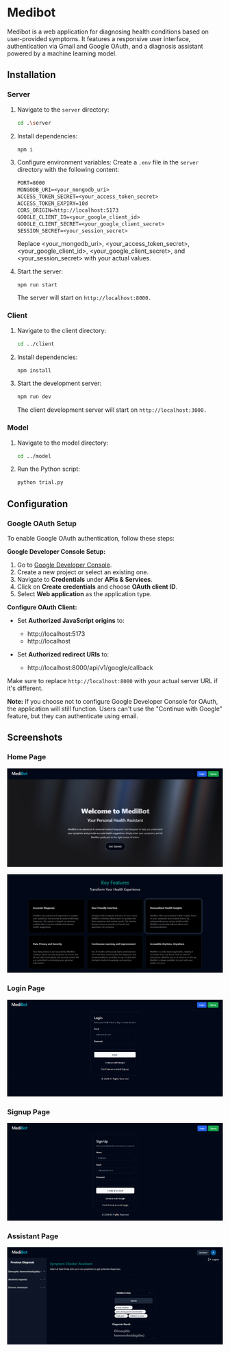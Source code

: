 # Medibot

Medibot is a web application for diagnosing health conditions based on user-provided symptoms. It features a responsive user interface, authentication via Gmail and Google OAuth, and a diagnosis assistant powered by a machine learning model.

## Installation

### Server

1. Navigate to the `server` directory:
    ```bash
    cd .\server
    ```
2. Install dependencies:
    ```bash
    npm i
    ```
3. Configure environment variables:
Create a `.env` file in the `server` directory with the following content:
    ```dotenv
    PORT=8000
    MONGODB_URI=<your_mongodb_uri>
    ACCESS_TOKEN_SECRET=<your_access_token_secret>
    ACCESS_TOKEN_EXPIRY=10d
    CORS_ORIGIN=http://localhost:5173
    GOOGLE_CLIENT_ID=<your_google_client_id>
    GOOGLE_CLIENT_SECRET=<your_google_client_secret>
    SESSION_SECRET=<your_session_secret>
    ```
    Replace <your_mongodb_uri>, <your_access_token_secret>, <your_google_client_id>, <your_google_client_secret>, and <your_session_secret> with your actual values.

4. Start the server:
    ```console
    npm run start
    ```
    The server will start on ```http://localhost:8000.```

### Client

1. Navigate to the client directory:
    ```bash
    cd ../client
    ```
2. Install dependencies:
    ```bash
    npm install
    ```
3. Start the development server:
    ```bash
    npm run dev
    ```
    The client development server will start on ```http://localhost:3000.```


### Model

1. Navigate to the model directory:
    ```bash
    cd ../model
    ```

2. Run the Python script:
    ```bash
    python trial.py
    ```

## Configuration

### Google OAuth Setup

To enable Google OAuth authentication, follow these steps:

**Google Developer Console Setup:**

1. Go to [Google Developer Console](https://console.developers.google.com/).
2. Create a new project or select an existing one.
3. Navigate to **Credentials** under **APIs & Services**.
4. Click on **Create credentials** and choose **OAuth client ID**.
5. Select **Web application** as the application type.

**Configure OAuth Client:**

- Set **Authorized JavaScript origins** to:
  - http://localhost:5173
  - http://localhost

- Set **Authorized redirect URIs** to:
  - http://localhost:8000/api/v1/google/callback

Make sure to replace `http://localhost:8000` with your actual server URL if it's different.

**Note:** If you choose not to configure Google Developer Console for OAuth, the application will still function. Users can't use the "Continue with Google" feature, but they can authenticate using email.

## Screenshots

### Home Page

![HomePage-1](./screenshots/home.png)

![HomePage-1](./screenshots/home2.png)

### Login Page

![HomePage-1](./screenshots/login.png)

### Signup Page

![HomePage-1](./screenshots/signup.png)

### Assistant Page

![HomePage-1](./screenshots/assistant.png)

